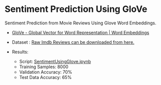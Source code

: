 # Sentiment Prediction Using GloVe
 Sentiment Prediction from Movie Reviews Using Glove Word Embeddings.

* [GloVe - Global Vector for Word Representation | Word Embeddings](<https://nlp.stanford.edu/projects/glove/>)

* Dataset : [Raw Imdb Reviews can be downloaded from here.](http://mng.bz/0tIo)
* Results:
  * Script: [SentimentUsingGlove.ipynb](./SentimentUsingGlove.ipynb)
  * Training Samples: 8000
  * Validation Accuracy: 70%
  * Test Data Accuracy: 65%